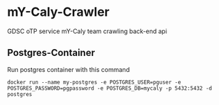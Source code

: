 # mY-Caly-Crawler
GDSC oTP service mY-Caly team crawling back-end api

## Postgres-Container
Run postgres container with this command
```
docker run --name my-postgres -e POSTGRES_USER=pguser -e POSTGRES_PASSWORD=pgpassword -e POSTGRES_DB=mycaly -p 5432:5432 -d postgres
```